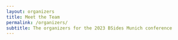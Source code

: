 ```yaml
---
layout: organizers
title: Meet the Team
permalink: /organizers/
subtitle: The organizers for the 2023 BSides Munich conference
---
```


